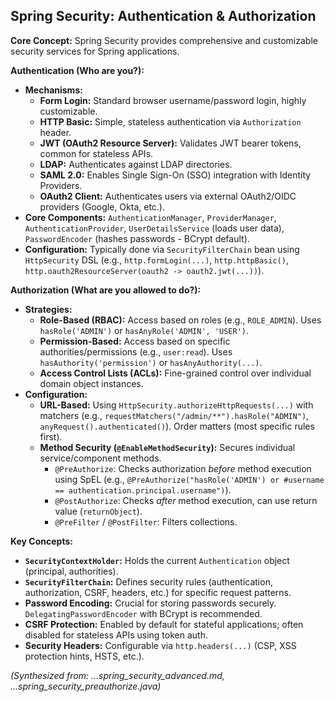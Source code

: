 ## Spring Security: Authentication & Authorization

**Core Concept:** Spring Security provides comprehensive and customizable security services for Spring applications.

**Authentication (Who are you?):**
*   **Mechanisms:**
    *   **Form Login:** Standard browser username/password login, highly customizable.
    *   **HTTP Basic:** Simple, stateless authentication via `Authorization` header.
    *   **JWT (OAuth2 Resource Server):** Validates JWT bearer tokens, common for stateless APIs.
    *   **LDAP:** Authenticates against LDAP directories.
    *   **SAML 2.0:** Enables Single Sign-On (SSO) integration with Identity Providers.
    *   **OAuth2 Client:** Authenticates users via external OAuth2/OIDC providers (Google, Okta, etc.).
*   **Core Components:** `AuthenticationManager`, `ProviderManager`, `AuthenticationProvider`, `UserDetailsService` (loads user data), `PasswordEncoder` (hashes passwords - BCrypt default).
*   **Configuration:** Typically done via `SecurityFilterChain` bean using `HttpSecurity` DSL (e.g., `http.formLogin(...)`, `http.httpBasic()`, `http.oauth2ResourceServer(oauth2 -> oauth2.jwt(...))`).

**Authorization (What are you allowed to do?):**
*   **Strategies:**
    *   **Role-Based (RBAC):** Access based on roles (e.g., `ROLE_ADMIN`). Uses `hasRole('ADMIN')` or `hasAnyRole('ADMIN', 'USER')`.
    *   **Permission-Based:** Access based on specific authorities/permissions (e.g., `user:read`). Uses `hasAuthority('permission')` or `hasAnyAuthority(...)`.
    *   **Access Control Lists (ACLs):** Fine-grained control over individual domain object instances.
*   **Configuration:**
    *   **URL-Based:** Using `HttpSecurity.authorizeHttpRequests(...)` with matchers (e.g., `requestMatchers("/admin/**").hasRole("ADMIN")`, `anyRequest().authenticated()`). Order matters (most specific rules first).
    *   **Method Security (`@EnableMethodSecurity`):** Secures individual service/component methods.
        *   `@PreAuthorize`: Checks authorization *before* method execution using SpEL (e.g., `@PreAuthorize("hasRole('ADMIN') or #username == authentication.principal.username")`).
        *   `@PostAuthorize`: Checks *after* method execution, can use return value (`returnObject`).
        *   `@PreFilter` / `@PostFilter`: Filters collections.

**Key Concepts:**
*   **`SecurityContextHolder`:** Holds the current `Authentication` object (principal, authorities).
*   **`SecurityFilterChain`:** Defines security rules (authentication, authorization, CSRF, headers, etc.) for specific request patterns.
*   **Password Encoding:** Crucial for storing passwords securely. `DelegatingPasswordEncoder` with BCrypt is recommended.
*   **CSRF Protection:** Enabled by default for stateful applications; often disabled for stateless APIs using token auth.
*   **Security Headers:** Configurable via `http.headers(...)` (CSP, XSS protection hints, HSTS, etc.).

*(Synthesized from: ...spring_security_advanced.md, ...spring_security_preauthorize.java)*
